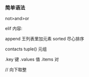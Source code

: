 ### 简单语法
not>and>or

elif  内容:

append    王列表里加元素
sorted    尽心排序

contacts
tuple()  元组

.key  键
.values  值
.items   对

// 向下取整